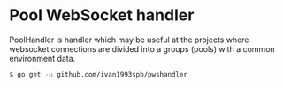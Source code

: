 
Pool WebSocket handler
======================

PoolHandler is handler which may be useful at the projects where websocket connections are divided into a groups (pools) with a common environment data.

```bash
$ go get -u github.com/ivan1993spb/pwshandler
```
